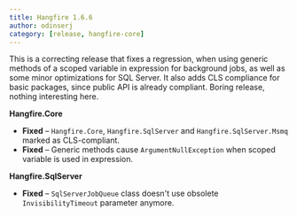 ```yaml
---
title: Hangfire 1.6.6
author: odinserj
category: [release, hangfire-core]
---
```


This is a correcting release that fixes a regression, when using generic methods of a scoped variable in expression for  background jobs, as well as some minor optimizations for SQL Server. It also adds CLS compliance for basic packages, since public API is already compliant. Boring release, nothing interesting here.

**Hangfire.Core**

* **Fixed** – `Hangfire.Core`, `Hangfire.SqlServer` and `Hangfire.SqlServer.Msmq` marked as CLS-compliant.
* **Fixed** – Generic methods cause `ArgumentNullException` when scoped variable is used in expression.

**Hangfire.SqlServer**

* **Fixed** – `SqlServerJobQueue` class doesn't use obsolete `InvisibilityTimeout` parameter anymore.